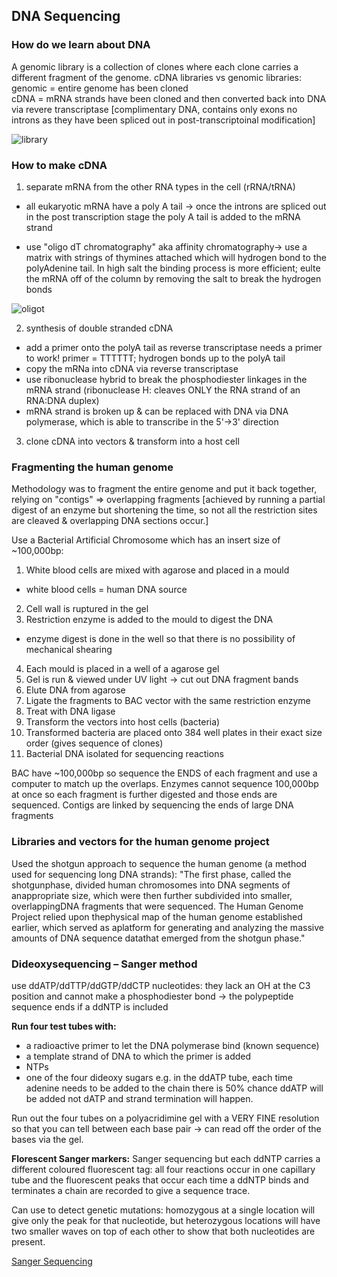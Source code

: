 ## DNA Sequencing

### How do we learn about DNA

A genomic library is a collection of clones where each clone carries a different
fragment of the genome. cDNA libraries vs genomic libraries:
genomic = entire genome has been cloned <br/>
cDNA = mRNA strands have been cloned and then converted back into DNA via
revere transcriptase [complimentary DNA, contains only exons no introns as
they have been spliced out in post-transcriptoinal modification]<br/>

![library](https://www.mun.ca/biology/desmid/brian/BIOL2060/BIOL2060-20/20_28.jpg)

### How to make cDNA
1. separate mRNA from the other RNA types in the cell (rRNA/tRNA)
  + all eukaryotic mRNA have a poly A tail -> once the introns are spliced out
  in the post transcription stage the poly A tail is added to the mRNA strand

  + use "oligo dT chromatography" aka affinity chromatography-> use a
  matrix with strings of thymines attached which will hydrogen bond to the
  polyAdenine tail. In high salt the binding process is more efficient; eulte
  the mRNA off of the column by removing the salt to break the hydrogen
  bonds

![oligot](http://nptel.ac.in/courses/102103013/module4/lec3/images/2.png)

2. synthesis of double stranded cDNA
  + add a primer onto the polyA tail as reverse transcriptase needs a primer
  to work! primer = TTTTTT; hydrogen bonds up to the polyA tail
  + copy the mRNa into cDNA via reverse transcriptase
  + use ribonuclease hybrid to break the phosphodiester linkages in the
  mRNA strand (ribonuclease H: cleaves ONLY the RNA strand of an
  RNA:DNA duplex)
  + mRNA strand is broken up & can be replaced with DNA via DNA
  polymerase, which is able to transcribe in the 5'->3' direction

3. clone cDNA into vectors & transform into a host cell

### Fragmenting the human genome

Methodology was to fragment the entire genome and put it back together,
relying on "contigs" => overlapping fragments [achieved by running a partial
digest of an enzyme but shortening the time, so not all the restriction sites are
cleaved & overlapping DNA sections occur.]

Use a Bacterial Artificial Chromosome which has an insert size of ~100,000bp:
1. White blood cells are mixed with agarose and placed in a mould
  + white blood cells = human DNA source
2. Cell wall is ruptured in the gel
3. Restriction enzyme is added to the mould to digest the DNA
  + enzyme digest is done in the well so that there is no possibility of
mechanical shearing
4. Each mould is placed in a well of a agarose gel
5. Gel is run & viewed under UV light -> cut out DNA fragment bands
6. Elute DNA from agarose
7. Ligate the fragments to BAC vector with the same restriction enzyme
8. Treat with DNA ligase
9. Transform the vectors into host cells (bacteria)
10. Transformed bacteria are placed onto 384 well plates in their exact size
order (gives sequence of clones)
11. Bacterial DNA isolated for sequencing reactions

BAC have ~100,000bp so sequence the ENDS of each fragment and use a
computer to match up the overlaps. Enzymes cannot sequence 100,000bp at once so each fragment is further
digested and those ends are sequenced. Contigs are linked by sequencing the ends of large DNA fragments

### Libraries and vectors for the human genome project

Used the shotgun approach to sequence the human genome (a method used
for sequencing long DNA strands): "The first phase, called the shotgunphase,
divided human chromosomes into DNA segments of anappropriate size, which
were then further subdivided into smaller, overlappingDNA fragments that were
sequenced. The Human Genome Project relied upon thephysical map of the
human genome established earlier, which served as aplatform for generating
and analyzing the massive amounts of DNA sequence datathat emerged from
the shotgun phase."

### Dideoxysequencing – Sanger method

use ddATP/ddTTP/ddGTP/ddCTP nucleotides: they lack an OH at the C3 position
and cannot make a phosphodiester bond -> the polypeptide sequence ends if a
ddNTP is included

**Run four test tubes with:**
+ a radioactive primer to let the DNA polymerase bind (known sequence)
+ a template strand of DNA to which the primer is added
+ NTPs
+ one of the four dideoxy sugars
e.g. in the ddATP tube, each time adenine needs to be added to the chain there
is 50% chance ddATP will be added not dATP and strand termination will
happen.

Run out the four tubes on a polyacridimine gel with a VERY FINE resolution so
that you can tell between each base pair -> can read off the order of the bases
via the gel.

**Florescent Sanger markers:** Sanger sequencing but each ddNTP carries a
different coloured fluorescent tag: all four reactions occur in one capillary tube
and the fluorescent peaks that occur each time a ddNTP binds and terminates a
chain are recorded to give a sequence trace.

Can use to detect genetic mutations: homozygous at a single location will give
only the peak for that nucleotide, but heterozygous locations will have two
smaller waves on top of each other to show that both nucleotides are present.

[Sanger Sequencing](https://www.youtube.com/watch?v=vK-HlMaitnE&t=8s)
